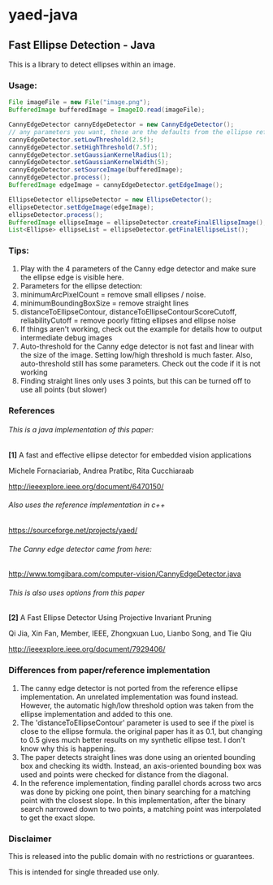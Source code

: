 # yaed-java

## Fast Ellipse Detection - Java


This is a library to detect ellipses within an image.

### Usage:
```java
File imageFile = new File("image.png");
BufferedImage bufferedImage = ImageIO.read(imageFile);

CannyEdgeDetector cannyEdgeDetector = new CannyEdgeDetector();
// any parameters you want, these are the defaults from the ellipse reference implementation
cannyEdgeDetector.setLowThreshold(2.5f);
cannyEdgeDetector.setHighThreshold(7.5f);
cannyEdgeDetector.setGaussianKernelRadius(1);
cannyEdgeDetector.setGaussianKernelWidth(5);
cannyEdgeDetector.setSourceImage(bufferedImage);
cannyEdgeDetector.process();
BufferedImage edgeImage = cannyEdgeDetector.getEdgeImage();

EllipseDetector ellipseDetector = new EllipseDetector();
ellipseDetector.setEdgeImage(edgeImage);
ellipseDetector.process();
BufferedImage ellipseImage = ellipseDetector.createFinalEllipseImage();
List<Ellipse> ellipseList = ellipseDetector.getFinalEllipseList();
```

### Tips:

1. Play with the 4 parameters of the Canny edge detector and make sure the ellipse edge is visible here.
2. Parameters for the ellipse detection:
  1. minimumArcPixelCount = remove small ellipses / noise.
  2. minimumBoundingBoxSize = remove straight lines
  3. distanceToEllipseContour, distanceToEllipseContourScoreCutoff, reliabilityCutoff = remove poorly fitting ellipses and ellipse noise
3. If things aren't working, check out the example for details how to output intermediate debug images 
4. Auto-threshold for the Canny edge detector is not fast and linear with the size of the image.
Setting low/high threshold is much faster. Also, auto-threshold still has some parameters. Check out the code if it is
not working
5. Finding straight lines only uses 3 points, but this can be turned off to use all points (but slower)

### References

###### This is a java implementation of this paper:

**[1]** A fast and effective ellipse detector for embedded vision applications

Michele Fornaciariab, Andrea Pratibc, Rita Cucchiaraab

http://ieeexplore.ieee.org/document/6470150/


###### Also uses the reference implementation in c++

https://sourceforge.net/projects/yaed/


###### The Canny edge detector came from here:

http://www.tomgibara.com/computer-vision/CannyEdgeDetector.java


###### This is also uses options from this paper

**[2]** A Fast Ellipse Detector Using Projective Invariant Pruning

Qi Jia, Xin Fan, Member, IEEE, Zhongxuan Luo, Lianbo Song, and Tie Qiu

http://ieeexplore.ieee.org/document/7929406/

### Differences from paper/reference implementation

1. The canny edge detector is not ported from the reference ellipse implementation. An unrelated implementation was
found instead. However, the automatic high/low threshold option was taken from the ellipse implementation and added
to this one.
2. The 'distanceToEllipseContour' parameter is used to see if the pixel is close to the ellipse formula. the
original paper has it as 0.1, but changing to 0.5 gives much better results on my synthetic ellipse test. I don't
know why this is happening.
3. The paper detects straight lines was done using an oriented bounding box and checking its width. Instead, an
axis-oriented bounding box was used and points were checked for distance from the diagonal.
4. In the reference implementation, finding parallel chords across two arcs was done by picking one point, then binary
searching for a matching point with the closest slope. In this implementation, after the binary search narrowed down
to two points, a matching point was interpolated to get the exact slope.


### Disclaimer

This is released into the public domain with no restrictions or guarantees.

This is intended for single threaded use only.
